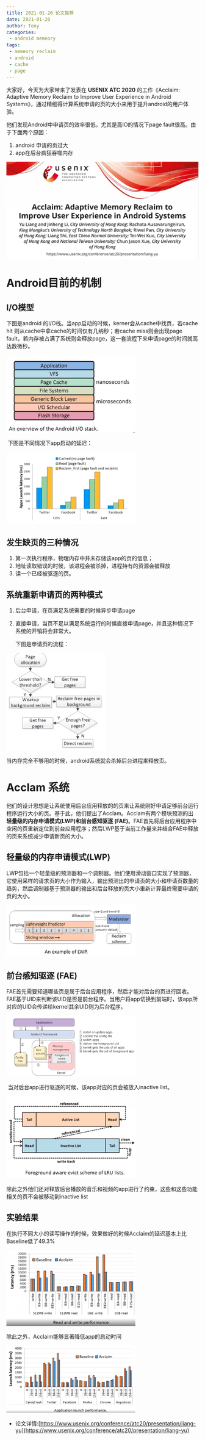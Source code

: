 ```yaml
---
title: 2021-01-20 论文推荐
date: 2021-01-20
author: Tony
categories:
 - android memeory
tags:
 - memeory reclaim
 - android
 - cache
 - page
---
```

大家好，今天为大家带来了发表在 **USENIX ATC 2020** 的工作《Acclaim: Adaptive Memory Reclaim to Improve User Experience in Android Systems》，通过精细得计算系统申请的页的大小来用于提升android的用户体验。

他们发现Android中申请页的效率很低，尤其是高IO的情况下page fault很高。由于下面两个原因：

1. android 申请的页过大
2. app在后台疯狂吞噬内存

<img src="./img/0120/image-20210120224832880.png" alt="image-20210120224832880" style="zoom:50%;" />

# Android目前的机制

 ## I/O模型

下图是android 的I/O栈。当app启动的时候，kerner会从cache中找页，若cache hit 则从cache中拿cache的时间仅有几纳秒；若cache miss则会出现page fault，若内存被占满了系统则会释放page，这一套流程下来申请page的时间就高达数微秒。

<img src="./img/0120/image-20210120215730289.png" alt="image-20210120215730289" style="zoom:33%;" />

​	下图是不同情况下app启动的延迟：

<img src="./img/0120/image-20210120215818851.png" alt="image-20210120215818851" style="zoom:33%;" />

## 发生缺页的三种情况

1.  第一次执行程序，物理内存中并未存储该app的页的信息；
2. 地址读取错误的时候，该进程会被杀掉，进程持有的资源会被释放
3. 读一个已经被驱逐的页。

## 系统重新申请页的两种模式

1. 后台申请，在页满足系统需要的时候异步申请page

2. 直接申请，当页不足以满足系统运行的时候直接申请page，并且这种情况下系统的开销将会非常大。

   下图是申请页的流程：

<img src="./img/0120/image-20210120220550147.png" alt="image-20210120220550147" style="zoom:33%;" />

当内存完全不够用的时候，android系统就会杀掉后台进程来释放页。

# Acclam 系统

​	他们的设计思想是让系统使用后台应用释放的的页来让系统刚好申请足够前台运行程序运行大小的页。基于此，他们提出了Acclam。Acclam有两个模块预测的出**轻量级的内存申请模式(LWP)**和**前台感知驱逐 (FAE)**。FAE首先将后台应用程序中空闲的页重新定位到前台应用程序；然后LWP基于当前工作量来并结合FAE中释放的页来系统减少申请新页的大小。

## 轻量级的内存申请模式(LWP)

​	LWP包括一个轻量级的预测器和一个调制器。他们使用滑动窗口实现了预测器，它使用采样的请求页的大小作为输入，输出预测出的申请页的大小和申请页数量的趋势，然后调制器基于预测器的输出和后台释放的页大小重新计算最终需要申请的页的大小。

<img src="./img/0120/image-20210120222757031.png" alt="image-20210120222757031" style="zoom:33%;" />

## **前台感知驱逐 (FAE)**

​	FAE首先需要知道哪些页是属于后台应用程序，然后才能对后台的页进行回收。FAE基于UID来判断该UID是否是前台程序。当用户将app切换到前端时，该app所对应的UID会传递给kernel其余UID则为后台程序。

<img src="./img/0120/image-20210120223238212.png" alt="image-20210120223238212" style="zoom:33%;" />

​		当对后台app进行驱逐的时候，该app对应的页会被放入inactive list。

​	<img src="./img/0120/image-20210120223640709.png" alt="image-20210120223640709" style="zoom:33%;" />	

除此之外他们还对释放后台播放的音乐和视频的app进行了约束，这些和这些功能相关的页不会被移动到inactive list

## 实验结果

​	在执行不同大小的读写操作的时候，效果做好的时候Acclaim的延迟基本上比Baseline低了49.3%

<img src="./img/0120/image-20210120224132231.png" alt="image-20210120224132231" style="zoom:33%;" />

除此之外，Acclaim能够显著降低app的启动时间

<img src="./img/0120/image-20210120224504352.png" alt="image-20210120224504352" style="zoom:33%;" />



- 论文详情:[https://www.usenix.org/conference/atc20/presentation/liang-yu](https://www.usenix.org/conference/atc20/presentation/liang-yu)


